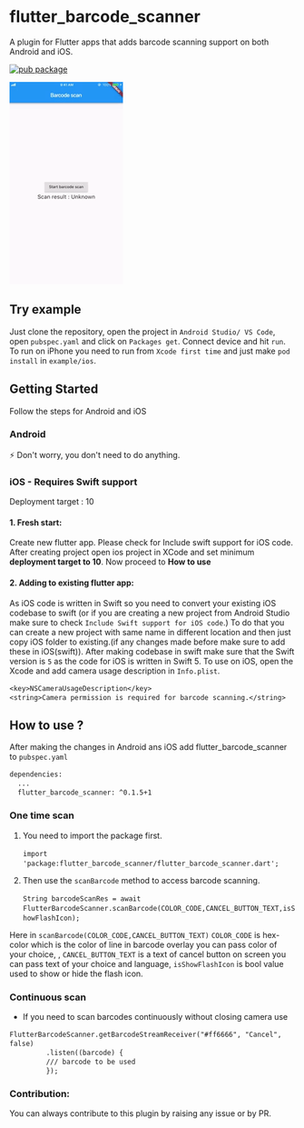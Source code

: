 # flutter_barcode_scanner

A plugin for Flutter apps that adds barcode scanning support on both Android and iOS.

[![pub package](https://img.shields.io/pub/v/flutter_barcode_scanner.svg)](https://pub.dartlang.org/packages/flutter_barcode_scanner)

![Demo gif](https://github.com/AmolGangadhare/MyProfileRepo/blob/master/flutter_barcode_scanning_demo.gif "Demo")


## Try example
Just clone the repository, open the project in `Android Studio/ VS Code`, open `pubspec.yaml` and click on `Packages get`.
Connect device and hit `run`. To run on iPhone you need to run from `Xcode first time` and just make `pod install` in `example/ios`.

## Getting Started 
Follow the steps for Android and iOS

### Android

:zap:  Don't worry, you don't need to do anything.

### iOS - Requires Swift support

Deployment target : 10

#### 1. Fresh start: 
Create new flutter app. Please check for Include swift support for iOS code. After creating project open ios project in XCode and set minimum **deployment target to 10**. Now proceed to **How to use**
    
#### 2. Adding to existing flutter app: 
As iOS code is written in Swift so you need to convert your existing iOS codebase to swift (or if you are creating a new project from Android Studio make sure to check `Include Swift support for iOS code`.) 
To do that you can create a new project with same name in different location and then just copy iOS folder to existing.(if any changes made before make sure to add these in iOS(swift)).
After making codebase in swift make sure that the Swift version is `5` as the code for iOS is written in Swift 5. 
To use on iOS, open the Xcode and add camera usage description in `Info.plist`. 

```
<key>NSCameraUsageDescription</key>
<string>Camera permission is required for barcode scanning.</string>
```

## How to use ?

After making the changes in Android ans iOS add flutter_barcode_scanner to `pubspec.yaml`
    
    dependencies:
      ...
      flutter_barcode_scanner: ^0.1.5+1

### One time scan
1. You need to import the package first.

    `import 'package:flutter_barcode_scanner/flutter_barcode_scanner.dart';`
    
2. Then use the `scanBarcode` method to access barcode scanning.
    
    `String barcodeScanRes = await FlutterBarcodeScanner.scanBarcode(COLOR_CODE,CANCEL_BUTTON_TEXT,isShowFlashIcon);`

Here in `scanBarcode(COLOR_CODE,CANCEL_BUTTON_TEXT)` 
`COLOR_CODE` is hex-color which is the color of line in barcode overlay you can pass color of your choice, 
, `CANCEL_BUTTON_TEXT` is a text of cancel button on screen you can pass text of your choice and language,
`isShowFlashIcon` is bool value used to show or hide the flash icon.

### Continuous scan
* If you need to scan barcodes continuously without closing camera use

```
FlutterBarcodeScanner.getBarcodeStreamReceiver("#ff6666", "Cancel", false)
         .listen((barcode) { 
         /// barcode to be used
         });
```

### Contribution:

 You can always contribute to this plugin by raising any issue or by PR.